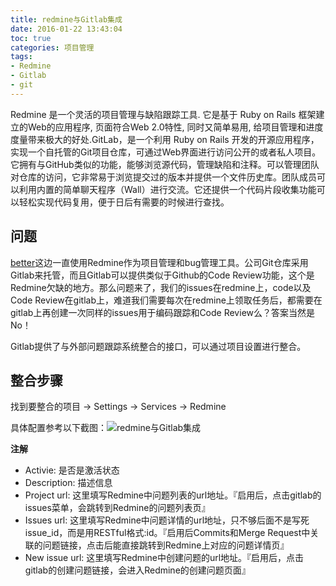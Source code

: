 ```yaml
---
title: redmine与Gitlab集成
date: 2016-01-22 13:43:04
toc: true
categories: 项目管理
tags:
- Redmine
- Gitlab
- git
---
```


Redmine 是一个灵活的项目管理与缺陷跟踪工具. 它是基于 Ruby on Rails 框架建立的Web的应用程序, 页面符合Web 2.0特性, 同时又简单易用, 给项目管理和进度度量带来极大的好处.GitLab，是一个利用 Ruby on Rails 开发的开源应用程序，实现一个自托管的Git项目仓库，可通过Web界面进行访问公开的或者私人项目。它拥有与GitHub类似的功能，能够浏览源代码，管理缺陷和注释。可以管理团队对仓库的访问，它非常易于浏览提交过的版本并提供一个文件历史库。团队成员可以利用内置的简单聊天程序（Wall）进行交流。它还提供一个代码片段收集功能可以轻松实现代码复用，便于日后有需要的时候进行查找。

## 问题

[better](http://www.iambetter.cn)这边一直使用Redmine作为项目管理和bug管理工具。公司Git仓库采用Gitlab来托管，而且Gitlab可以提供类似于Github的Code Review功能，这个是Redmine欠缺的地方。那么问题来了，我们的issues在redmine上，code以及Code Review在gitlab上，难道我们需要每次在redmine上领取任务后，都需要在gitlab上再创建一次同样的issues用于编码跟踪和Code Review么？答案当然是No！

Gitlab提供了与外部问题跟踪系统整合的接口，可以通过项目设置进行整合。

## 整合步骤

找到要整合的项目 -> Settings -> Services -> Redmine

具体配置参考以下截图：![redmine与Gitlab集成](http://img.iaquam.com/image/jpg/gitlab_join_redmine.png)

**注解**

- Activie: 是否是激活状态
- Description: 描述信息
- Project url: 这里填写Redmine中问题列表的url地址。『启用后，点击gitlab的issues菜单，会跳转到Redmine的问题列表页』
- Issues url: 这里填写Redmine中问题详情的url地址，只不够后面不是写死issue_id，而是用RESTful格式:id。『启用后Commits和Merge Request中关联的问题链接，点击后能直接跳转到Redmine上对应的问题详情页』
- New issue url: 这里填写Redmine中创建问题的url地址。『启用后，点击gitlab的创建问题链接，会进入Redmine的创建问题页面』
